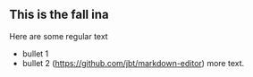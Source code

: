 ## This is the fall ina
Here are some regular text
- bullet 1
- bullet 2
(https://github.com/jbt/markdown-editor)
more text.